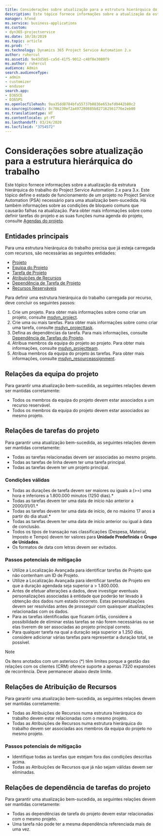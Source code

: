 ```yaml
---
title: Considerações sobre atualização para a estrutura hierárquica do trabalho
description: Este tópico fornece informações sobre a atualização da estrutura hierárquica do trabalho do Project Service Automation 2.x para 3.x.
manager: kfend
ms.service: business-applications
ms.custom:
- dyn365-projectservice
ms.date: 10/18/2019
ms.topic: article
ms.prod: ''
ms.technology: Dynamics 365 Project Service Automation 2.x
author: ruhercul
ms.assetid: 9e43d5b5-ca5d-41f5-9012-c48f8e3080f9
ms.author: ruhercul
audience: Admin
search.audienceType:
- admin
- customizer
- enduser
search.app:
- D365CE
- D365PS
ms.openlocfilehash: 9aa35dd8784bfa55737b0836e653afd0442b80c2
ms.sourcegitcommit: 8c786230ef2a497280885b827162561776e2eb00
ms.translationtype: HT
ms.contentlocale: pt-PT
ms.lasthandoff: 03/24/2020
ms.locfileid: "3754572"
---
```

# <a name="upgrade-considerations-for-the-work-breakdown-structure"></a>Considerações sobre atualização para a estrutura hierárquica do trabalho
Este tópico fornece informações sobre a atualização da estrutura hierárquica do trabalho do Project Service Automation 2.x para 3.x. Este tópico define o estado de funcionamento de um projeto no Project Service Automation (PSA) necessário para uma atualização bem-sucedida. Há também informações sobre as condições de bloqueio comuns que causarão falhas na atualização. Para obter mais informações sobre como definir tarefas do projeto e as suas funções numa agenda do projeto, consulte [Agendas do projeto](project-creating.md).

## <a name="key-entities"></a>Entidades principais
Para uma estrutura hierárquica do trabalho precisa que já esteja carregada com recursos, são necessárias as seguintes entidades:

- [Projeto](../developer/entities/msdyn_project.md)
- [Equipa do Projeto](../developer/entities/msdyn_projectteam.md)
- [Tarefa de Projeto](../developer/entities/msdyn_projecttask.md)
- [Atribuições de Recursos](../developer/entities/msdyn_resourceassignment.md)
- [Dependência de Tarefa de Projeto](../developer/entities/msdyn_projecttaskdependency.md)
- [Recursos Reserváveis](../developer/entities/bookableresource.md)

Para definir uma estrutura hierárquica do trabalho carregada por recurso, deve concluir os seguintes passos:

1. Crie um projeto. Para obter mais informações sobre como criar um projeto, consulte [msdyn_project](../developer/entities/msdyn_project.md).
2. Crie uma ou mais tarefas. Para obter mais informações sobre como criar uma tarefa, consulte [msdyn_projecttask](../developer/entities/msdyn_projecttask.md).
3. Defina as dependências da tarefa. Para mais informações, consulte [Dependência de Tarefas do Projeto](../developer/entities/msdyn_projecttaskdependency.md).
4. Atribua membros da equipa do projeto ao projeto. Para obter mais informações, consulte [msdyn_projectteam](../developer/entities/msdyn_projectteam.md).
5. Atribua membros da equipa do projeto às tarefas. Para obter mais informações, consulte [msdyn_resourceassignment](../developer/entities/msdyn_resourceassignment.md).

## <a name="project-team-relationships"></a>Relações da equipa do projeto

Para garantir uma atualização bem-sucedida, as seguintes relações devem ser mantidas corretamente:
- Todos os membros da equipa do projeto devem estar associados a um recurso reservável.
- Todos os membros da equipa do projeto devem estar associados ao mesmo projeto. 

## <a name="project-task-relationships"></a>Relações de tarefas do projeto
Para garantir uma atualização bem-sucedida, as seguintes relações devem ser mantidas corretamente:

- Todas as tarefas relacionadas devem ser associadas ao mesmo projeto.
- Todas as tarefas de linha devem ter uma tarefa principal.
- Todas as tarefas devem ter um projeto principal.

### <a name="valid-conditions"></a>Condições válidas

- Todas as durações de tarefa devem ser maiores ou iguais a (>=) uma hora e inferiores a 1.800.000 minutos (1250 dias).*
- Todas as tarefas devem ter uma data de início não anterior a 2000/01/01.*
- Todas as tarefas devem ter uma data de início, de no máximo 17 anos a partir do dia atual.*
- Todas as tarefas devem ter uma data de início anterior ou igual à data de conclusão.
- Todos os tipos de transação nas classificações (Despesa, Material, Imposto e Tempo) devem ter valores para **Unidade Predefinida** e **Grupo de Unidades**.
- Os formatos de data com letras devem ser evitados.

### <a name="potential-mitigation-steps"></a>Passos potenciais de mitigação
- Utilize a Localização Avançada para identificar tarefas de Projeto que não contenham um ID de Projeto.
- Utilize a Localização Avançada para identificar tarefas de Projeto em que a duração agendada seja superior a > 1.800.000.
- Antes de efetuar alterações a dados, deve investigar eventuais personalizações associadas à entidade que poderão ter levado à obtenção dos dados num estado incorreto. Estas personalizações devem ser resolvidas antes de prosseguir com quaisquer atualizações relacionadas com os dados.
- Para as tarefas identificadas que ficaram órfãs, considere a possibilidade de eliminar estas tarefas se não forem necessárias ou se elas tiverem de ser associadas ao projeto principal correto.
- Para qualquer tarefa na qual a duração seja superior a 1.250 dias, considere adicionar várias tarefas para representar a duração total, se possível.

> [!NOTE]
> Os itens anotados com um asterisco (\*) têm limites porque a gestão das relações com os clientes (CRM) oferece suporte a apenas 7320 expansões de recorrência. Deve permanecer abaixo deste limite.

## <a name="resource-assignment-relationships"></a>Relações de Atribuição de Recursos
Para garantir uma atualização bem-sucedida, as seguintes relações devem ser mantidas corretamente:

- Todas as Atribuições de Recursos numa estrutura hierárquica do trabalho devem estar relacionadas com o mesmo projeto.
- Todas as Atribuições de Recursos numa estrutura hierárquica do trabalho devem ser associadas aos membros da equipa do projeto no mesmo projeto.

### <a name="potential-mitigation-steps"></a>Passos potenciais de mitigação
- Identifique todas as tarefas que estejam fora das condições descritas acima.  
- Todas as Atribuições de Recursos que já não sejam válidas devem ser eliminadas.

## <a name="project-task-dependency-relationships"></a>Relações de dependência de tarefas do projeto
Para garantir uma atualização bem-sucedida, as seguintes relações devem ser mantidas corretamente:

- Todas as dependências de tarefa do projeto devem estar relacionadas com o mesmo projeto.
- Uma tarefa não pode ter a mesma dependência referenciada mais de uma vez.

